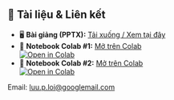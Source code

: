 ## 📎 Tài liệu & Liên kết

- 🖥️ **Bài giảng (PPTX):** [Tải xuống / Xem tại đây]([https://docs.google.com/presentation/d/1cc8zC95dhKWMAQm75K-cX9exWVtSFDdP/edit?usp=sharing&ouid=114496420157824171878&rtpof=true&sd=true])
- 🚀 **Notebook Colab #1:** [Mở trên Colab]([LINK_COLAB_1](https://colab.research.google.com/assets/colab-badge.svg)](https://colab.research.google.com/drive/1Gl0q-Bsdq04qxsyNesZH9sWWAKDKj_cD?usp=sharing))  
  [![Open in Colab](https://colab.research.google.com/assets/colab-badge.svg)](https://colab.research.google.com/drive/1Gl0q-Bsdq04qxsyNesZH9sWWAKDKj_cD?usp=sharing)
- 🚀 **Notebook Colab #2:** [Mở trên Colab]([LINK_COLAB_2]([https://colab.research.google.com/assets/colab-badge.svg)](https://colab.research.google.com/drive/1Gl0q-Bsdq04qxsyNesZH9sWWAKDKj_cD?usp=sharing)](https://colab.research.google.com/drive/1v_m_roHo4sTy95-xCATrJfRG61NBf3kq?usp=sharing))  
  [![Open in Colab]([https://colab.research.google.com/assets/colab-badge.svg)]([[https://colab.research.google.com/drive/1Gl0q-Bsdq04qxsyNesZH9sWWAKDKj_cD?usp=sharing](https://colab.research.google.com/drive/1v_m_roHo4sTy95-xCATrJfRG61NBf3kq?usp=sharing)](https://colab.research.google.com/drive/1v_m_roHo4sTy95-xCATrJfRG61NBf3kq?usp=sharing)](https://colab.research.google.com/drive/1v_m_roHo4sTy95-xCATrJfRG61NBf3kq?usp=sharing))

Email: luu.p.loi@googlemail.com
